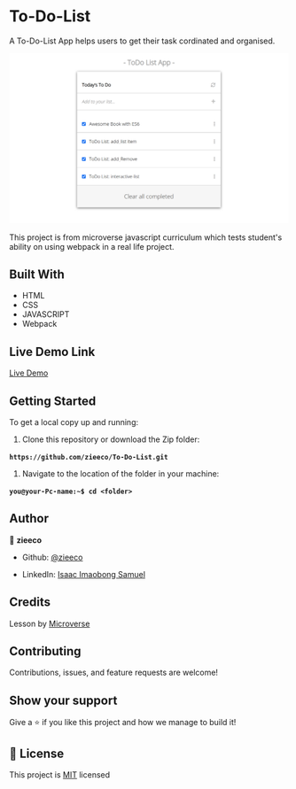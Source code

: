# To-Do-List

A To-Do-List App helps users to get their task cordinated and organised.

<p align="center">
  <img src="./screenshot.png">
</p>

This  project is from microverse javascript curriculum which tests student's ability on using webpack in a real life project.

## Built With

- HTML
- CSS
- JAVASCRIPT
- Webpack

## Live Demo Link

[Live Demo](https://zieeco.github.io/To-Do-List/)

## Getting Started

To get a local copy up and running:

1. Clone this repository or download the Zip folder:

**`https://github.com/zieeco/To-Do-List.git`**

1. Navigate to the location of the folder in your machine:

**`you@your-Pc-name:~$ cd <folder>`**

## Author

👤 **zieeco**

- Github: [@zieeco](https://github.com/zieeco)

- LinkedIn: [Isaac Imaobong Samuel](https://www.linkedin.com/in/isaac-imaobong-samuel-a4849b1b8/)

## Credits

Lesson by [Microverse](https://bit.ly/MicroverseTN)

## Contributing

Contributions, issues, and feature requests are welcome!

## Show your support

Give a ⭐️ if you like this project and how we manage to build it!

## 📝 License

This project is [MIT](./MIT.md) licensed